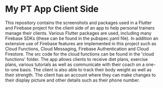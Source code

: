 # My PT App Client Side

This repository contains the screenshots and packages used in a Flutter and Firebase project for the client side of an app to help personal trainers manage their clients. Various Flutter packages are used, including many Firebase SDKs (these can be found in the pubspec.yaml file). In addition an extensive use of Firebase features are implemented in this project such as Cloud Functions, Cloud Messaging, Firebase Authentication and Cloud Firestore. The src code for the cloud functions can be found in the 'cloud functions' folder. The app allows clients to receive diet plans, exercise plans, various tutorials as well as communicate with their coach on a one-to-one basis. The client is also able to track their body weight as well as their strength. The client has an account where they can make changes to their display picture and other details such as their phone number.
